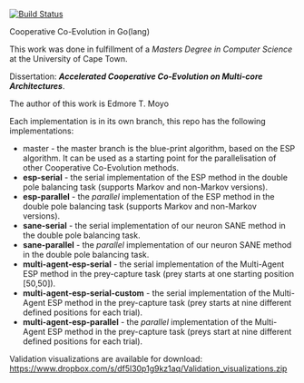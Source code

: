 [![Build Status](https://travis-ci.com/edmore/cooperative-coevolution.svg?token=qCqiUCDFN1395pnZuyJY&branch=master)](https://magnum.travis-ci.com/edmore/cooperative-coevolution)

Cooperative Co-Evolution in Go(lang)

This work was done in fulfillment of a _Masters Degree in Computer Science_ at the University of Cape Town.

Dissertation: **_Accelerated Cooperative Co-Evolution on Multi-core Architectures_**.

The author of this work is Edmore T. Moyo

Each implementation is in its own branch, this repo has the following implementations:

- master - the master branch is the blue-print algorithm, based on the ESP algorithm. It can be used as a starting point for the parallelisation of other Cooperative Co-Evolution methods.
- **esp-serial** - the serial implementation of the ESP method in the double pole balancing task (supports Markov and non-Markov versions).
- **esp-parallel** - the _parallel_ implementation of the ESP method in the double pole balancing task  (supports Markov and non-Markov versions).
- **sane-serial** - the serial implementation of our neuron SANE method in the double pole balancing task.
- **sane-parallel** - the _parallel_ implementation of our neuron SANE method in the double pole balancing task.
-  **multi-agent-esp-serial** - the serial implementation of the Multi-Agent ESP method in the prey-capture task (prey starts at one starting position [50,50]).
- **multi-agent-esp-serial-custom** - the serial implementation of the Multi-Agent ESP method in the prey-capture task (prey starts at nine different defined positions for each trial).
- **multi-agent-esp-parallel** - the _parallel_ implementation of the Multi-Agent ESP method in the prey-capture task (preys start at nine different defined positions for each trial).

Validation visualizations are available for download: https://www.dropbox.com/s/df5l30p1g9kz1aq/Validation_visualizations.zip
